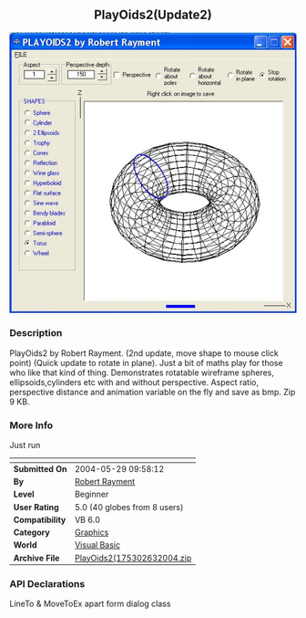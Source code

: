 ﻿<div align="center">

## PlayOids2\(Update2\)

<img src="PIC200453112190104.jpg">
</div>

### Description

PlayOids2 by Robert Rayment. (2nd update, move shape to mouse click point) (Quick update to rotate in plane). Just a bit of maths play for those who like that kind of thing. Demonstrates rotatable wireframe spheres, ellipsoids,cylinders etc with and without perspective. Aspect ratio, perspective distance and animation variable on the fly and save as bmp. Zip 9 KB.
 
### More Info
 
Just run


<span>             |<span>
---                |---
**Submitted On**   |2004-05-29 09:58:12
**By**             |[Robert Rayment](https://github.com/Planet-Source-Code/PSCIndex/blob/master/ByAuthor/robert-rayment.md)
**Level**          |Beginner
**User Rating**    |5.0 (40 globes from 8 users)
**Compatibility**  |VB 6\.0
**Category**       |[Graphics](https://github.com/Planet-Source-Code/PSCIndex/blob/master/ByCategory/graphics__1-46.md)
**World**          |[Visual Basic](https://github.com/Planet-Source-Code/PSCIndex/blob/master/ByWorld/visual-basic.md)
**Archive File**   |[PlayOids2\(175302632004\.zip](https://github.com/Planet-Source-Code/robert-rayment-playoids2-update2__1-54095/archive/master.zip)

### API Declarations

LineTo & MoveToEx apart form dialog class





